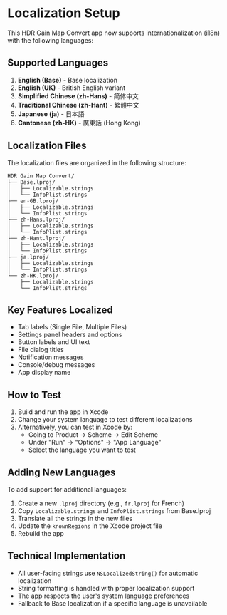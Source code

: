 # Localization Setup

This HDR Gain Map Convert app now supports internationalization (i18n) with the following languages:

## Supported Languages

1. **English (Base)** - Base localization
2. **English (UK)** - British English variant  
3. **Simplified Chinese (zh-Hans)** - 简体中文
4. **Traditional Chinese (zh-Hant)** - 繁體中文
5. **Japanese (ja)** - 日本語
6. **Cantonese (zh-HK)** - 廣東話 (Hong Kong)

## Localization Files

The localization files are organized in the following structure:

```
HDR Gain Map Convert/
├── Base.lproj/
│   ├── Localizable.strings
│   └── InfoPlist.strings
├── en-GB.lproj/
│   ├── Localizable.strings
│   └── InfoPlist.strings
├── zh-Hans.lproj/
│   ├── Localizable.strings
│   └── InfoPlist.strings
├── zh-Hant.lproj/
│   ├── Localizable.strings
│   └── InfoPlist.strings
├── ja.lproj/
│   ├── Localizable.strings
│   └── InfoPlist.strings
└── zh-HK.lproj/
    ├── Localizable.strings
    └── InfoPlist.strings
```

## Key Features Localized

- Tab labels (Single File, Multiple Files)
- Settings panel headers and options
- Button labels and UI text
- File dialog titles
- Notification messages
- Console/debug messages
- App display name

## How to Test

1. Build and run the app in Xcode
2. Change your system language to test different localizations
3. Alternatively, you can test in Xcode by:
   - Going to Product → Scheme → Edit Scheme
   - Under "Run" → "Options" → "App Language"
   - Select the language you want to test

## Adding New Languages

To add support for additional languages:

1. Create a new `.lproj` directory (e.g., `fr.lproj` for French)
2. Copy `Localizable.strings` and `InfoPlist.strings` from Base.lproj
3. Translate all the strings in the new files
4. Update the `knownRegions` in the Xcode project file
5. Rebuild the app

## Technical Implementation

- All user-facing strings use `NSLocalizedString()` for automatic localization
- String formatting is handled with proper localization support
- The app respects the user's system language preferences
- Fallback to Base localization if a specific language is unavailable